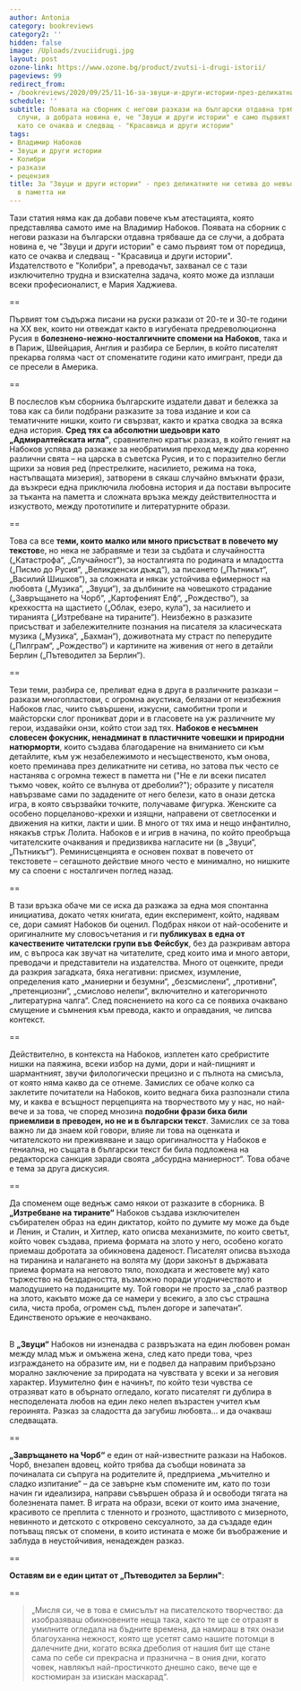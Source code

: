 ```yaml
---
author: Antonia
category: bookreviews
category2: ''
hidden: false
image: /Uploads/zvuciidrugi.jpg
layout: post
ozone-link: https://www.ozone.bg/product/zvutsi-i-drugi-istorii/
pageviews: 99
redirect_from:
- /bookreviews/2020/09/25/11-16-за-звуци-и-други-истории-през-деликатните-ни-сетива-до-невъобразимата-тежест-в-паметта-ни
schedule: ''
subtitle: Появата на сборник с негови разкази на български отдавна трябваше да се
  случи, а добрата новина е, че "Звуци и други истории" е само първият том от поредица,
  като се очаква и следващ - "Красавица и други истории"
tags:
- Владимир Набоков
- Звуци и други истории
- Колибри
- разкази
- рецензия
title: За "Звуци и други истории" - през деликатните ни сетива до невъобразимата тежест
  в паметта ни
---
```


Тази статия няма как да добави повече към атестацията, която представлява самото име на Владимир Набоков. Появата на сборник с негови разкази на български отдавна трябваше да се случи, а добрата новина е, че "Звуци и други истории" е само първият том от поредица, като се очаква и следващ - "Красавица и други истории". Издателството е "Колибри", а преводачът, захванал се с тази изключително трудна и взискателна задача, която може да изплаши всеки професионалист, е Мария Хаджиева.

\==

Първият том съдържа писани на руски разкази от 20-те и 30-те години на ХХ век, които ни отвеждат както в изгубената предреволюционна Русия в **болезнено-нежно-носталгичните спомени на Набоков**, така и в Париж, Швейцария, Англия и разбира се Берлин, в който писателят прекарва голяма част от споменатите години като имигрант, преди да се пресели в Америка. 

\==

В послеслов към сборника българските издатели дават и бележка за това как са били подбрани разказите за това издание и кои са тематичните нишки, които ги свързват, както и кратка сводка за всяка една история. **Сред тях са абсолютни шедьоври като „Адмиралтейската игла“**, сравнително кратък разказ, в който геният на Набоков успява да разкаже за необратимия преход между два коренно различни свята – на царска в съветска Русия, и то с поразително бегли щрихи за новия ред (престрелките, насилието, режима на тока, настъпващата мизерия), затворени в сякаш случайно вмъкнати фрази, да възкреси една приключила любовна история и да постави въпросите за тъканта на паметта и сложната връзка между действителността и изкуството, между прототипите и литературните образи.

\==

Това са все **теми, които малко или много присъстват в повечето му текстов**е, но нека не забравяме и тези за съдбата и случайността („Катастрофа“, „Случайност“), за носталгията по родината и младостта („Писмо до Русия“, „Великденски дъжд“), за писането („Пътникът“, „Василий Шишков“), за сложната и някак устойчива ефимерност на любовта („Музика“, „Звуци“), за дълбините на човешкото страдание („Завръщането на Чорб“, „Картофеният Елф“, „Рождество“), за крехкостта на щастието („Облак, езеро, кула“), за насилието и тиранията („Изтребване на тираните“). Неизбежно в разказите присъстват и забележителните познания на писателя за класическата музика („Музика“, „Бахман“), доживотната му страст по пеперудите („Пилграм“, „Рождество“) и картините на живения от него в детайли Берлин („Пътеводител за Берлин“).

\==

Тези теми, разбира се, преливат една в друга в различните разкази – разкази многопластови, с огромна акустика, белязани от неизбежния Набоков глас, чиито съвършени, изкусни, самобитни тропи и майсторски слог проникват дори и в гласовете на уж различните му герои, издавайки онзи, който стои зад тях. **Набоков е несъмнен словесен фокусник, ненадминат в пластичните човешки и природни натюрморти**, които създава благодарение на вниманието си към детайлите, към уж незабележимото и несъщественото, към онова, което преминава през деликатните ни сетива, но затова пък често се настанява с огромна тежест в паметта ни ("Не е ли всеки писател тъкмо човек, който се вълнува от дреболии?"); образите у писателя навързваме сами по зададените от него белези, като в онази детска игра, в която свързвайки точките, получаваме фигурка. Женските са особено порцеланово-крехки и изящни, направени от светлосенки и движения на китки, лакти и шии. В много от тях има и нещо инфантилно, някакъв стрък Лолита. Набоков е и игрив в начина, по който преобръща читателските очаквания и предизвиква нагласите ни (в „Звуци“, „Пътникът“). Реминисценцията е основен похват в повечето от текстовете – сегашното действие много често е минимално, но нишките му са споени с носталгичен поглед назад.

\==

В тази връзка обаче ми се иска да разкажа за една моя спонтанна инициатива, докато четях книгата, един експеримент, който, надявам се, дори самият Набоков би оценил. Подбрах някои от най-особените и оригиналните му словосъчетания и ги **публикувах в една от качествените читателски групи във Фейсбук**, без да разкривам автора им, с въпроса как звучат на читателите, сред които има и много автори, преводачи и представители на издателства. Много от оценките, преди да разкрия загадката, бяха негативни: присмех, изумление, определения като „маниерни и безумни“, „безсмислени“, „противни“, „претенциозни“, „смислово нелепи“, включително и категоричното „литературна чалга“. След пояснението на кого са се появиха очаквано смущение и съмнения към превода, както и оправдания, че липсва контекст.

\==

Действително, в контекста на Набоков, изплетен като сребристите нишки на паяжина, всеки избор на думи, дори и най-пищният и шармантният, звучи филологически прецизно и с пълнота на смисъла, от която няма какво да се отнеме. Замислих се обаче колко са заклетите почитатели на Набоков, които веднага биха разпознали стила му, и каква е всъщност перцепцията на творчеството му у нас, но най-вече и за това, че според мнозина **подобни фрази биха били приемливи в преводен, но не и в български текст**. Замислих се за това важно ли да знаем кой говори, влияе ли това на оценката и читателското ни преживяване и защо оригиналността у Набоков е гениална, но същата в български текст би била подложена на редакторска санкция заради своята „абсурдна маниерност“. Това обаче е тема за друга дискусия.

\==

Да споменем още веднъж само някои от разказите в сборника. В **„Изтребване на тираните“** Набоков създава изключителен събирателен образ на един диктатор, който по думите му може да бъде и Ленин, и Сталин, и Хитлер, като описва механизмите, по които светът, който човек създава, приема формата на злото у него, особено когато приемаш добротата за обикновена даденост. Писателят описва възхода на тиранина и налагането на волята му (дори законът в държавата приема формата на неговото тяло, походката и жестовете му) като тържество на бездарността, възможно поради угодничеството и малодушието на поданиците му. Той говори не просто за „слаб разтвор на злото, какъвто може да се намери у всекиго, а зло със страшна сила, чиста проба, огромен съд, пълен догоре и запечатан“. Единственото оръжие е неочаквано.

\
В **„Звуци“** Набоков ни изненадва с развръзката на един любовен роман между млад мъж и омъжена жена, след като преди това, чрез изграждането на образите им, ни е подвел да направим прибързано морално заключение за природата на чувствата у всеки и за неговия характер. Изумително фин е начинът, по който тези чувства се отразяват като в обърнато огледало, когато писателят ги дублира в несподелената любов на един леко нелеп възрастен учител към героинята. Разказ за сладостта да загубиш любовта… и да очакваш следващата.

\==

**„Завръщането на Чорб“** е един от най-известните разкази на Набоков. Чорб, внезапен вдовец, който трябва да съобщи новината за починалата си съпруга на родителите й, предприема „мъчително и сладко изпитание“ – да се завърне към спомените им, като по този начин ги идеализира, направи съвършен образа й и освободи тягата на болезнената памет. В играта на образи, всеки от които има значение, красивото се преплита с тленното и грозното, щастливото с мизерното, невинното и детското с откровено сексуалното, за да създаде един потъващ пясък от спомени, в които истината е може би въображение и заблуда в неустойчивия, ненадежден разказ.

\==

**Оставям ви е един цитат от „Пътеводител за Берлин"**: 

\==

> „Мисля си, че в това е смисълът на писателското творчество: да изобразяваш обикновените неща така, както те ще се отразят в умилните огледала на бъдните времена, да намираш в тях онази благоуханна нежност, която ще усетят само нашите потомци в далечните дни, когато всяка дреболия от нашия бит ще стане сама по себе си прекрасна и празнична – в ония дни, когато човек, навлякъл най-простичкото днешно сако, вече ще е костюмиран за изискан маскарад“.